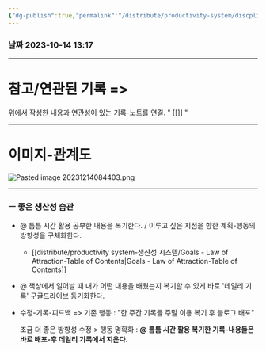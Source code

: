 ```yaml
---
{"dg-publish":true,"permalink":"/distribute/productivity-system/discpline-rule-regulation-routine-sop/","tags":["생산성-시스템","discpline-규칙-규율-루틴SOP"],"noteIcon":""}
---
```


### 날짜 2023-10-14 13:17

-------------------------------
# 참고/연관된 기록 =>
위에서 작성한 내용과 연관성이 있는 기록-노트를 연결.
" [[]] "


-----
# 이미지-관계도
![Pasted image 20231214084403.png](/img/user/%EC%B2%A8%EB%B6%80%ED%8C%8C%EC%9D%BC/Pasted%20image%2020231214084403.png)

----

### ㅡ 좋은 생산성 습관
	
- @ 틈틈 시간 활용 공부한 내용을 복기한다. / 이루고 싶은 지점을 향한 계획-행동의 방향성을 구체화한다.
	- [[distribute/productivity system-생산성 시스템/Goals - Law of Attraction-Table of Contents\|Goals - Law of Attraction-Table of Contents]]
- @ 책상에서 일어날 때 내가 어떤 내용을 배웠는지 복기할 수 있게 바로 '데일리 기록' 구글드라이브 동기화한다.
- 수정-기록-피드백 =>
	기존 행동 : "한 주간 기록들 주말 이용 복기 후 블로그 배포"
	
	조금 더 좋은 방향성 수정 > 행동 명확화 : 
	**@ 틈틈 시간 활용 복기한 기록-내용들은 바로 배포-후 데일리 기록에서 지운다.**
